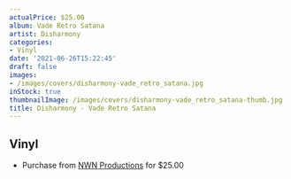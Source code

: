 ```yaml
---
actualPrice: $25.00
album: Vade Retro Satana
artist: Disharmony
categories:
- Vinyl
date: '2021-06-26T15:22:45'
draft: false
images:
- /images/covers/disharmony-vade_retro_satana.jpg
inStock: true
thumbnailImage: /images/covers/disharmony-vade_retro_satana-thumb.jpg
title: Disharmony - Vade Retro Satana
---
```


## Vinyl
* Purchase from [NWN Productions](http://shop.nwnprod.com/index.php?route=product/product&path=75&product_id=9902&sort=pd.name&order=ASC) for $25.00
